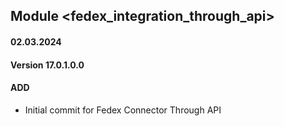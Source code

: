 ## Module <fedex_integration_through_api>

#### 02.03.2024
#### Version 17.0.1.0.0
#### ADD

- Initial commit for Fedex Connector Through API